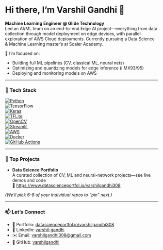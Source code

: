 # Hi there, I’m Varshil Gandhi 👋

**Machine Learning Engineer @ Glide Technology**  
Led an AI/ML team on an end-to-end Edge AI project—everything from data collection through model deployment on edge devices, with parallel exploration of AWS Cloud deployments. Currently pursuing a Data Science & Machine Learning master’s at Scaler Academy.

🔭 I’m focused on:
- Building full ML pipelines (CV, classical ML, neural nets)  
- Optimizing and quantizing models for edge inference (i.MX93/95)  
- Deploying and monitoring models on AWS  

---

### 🚀 Tech Stack

[![Python](https://img.shields.io/badge/Python-3776AB?logo=python&logoColor=white)](https://www.python.org/)  
[![TensorFlow](https://img.shields.io/badge/TensorFlow-FF6F00?logo=tensorflow&logoColor=white)](https://www.tensorflow.org/)  
[![Keras](https://img.shields.io/badge/Keras-D00000?logo=keras&logoColor=white)](https://keras.io/)  
[![TFLite](https://img.shields.io/badge/TFLite-0099E5?logo=tensorflow&logoColor=white)](https://www.tensorflow.org/lite)  
[![OpenCV](https://img.shields.io/badge/OpenCV-5C3EE8?logo=opencv&logoColor=white)](https://opencv.org/)  
[![Streamlit](https://img.shields.io/badge/Streamlit-FF4B4B?logo=streamlit&logoColor=white)](https://streamlit.io/)  
[![AWS](https://img.shields.io/badge/AWS-232F3E?logo=amazonaws&logoColor=white)](https://aws.amazon.com/)  
[![Docker](https://img.shields.io/badge/Docker-2496ED?logo=docker&logoColor=white)](https://www.docker.com/)  
[![GitHub Actions](https://img.shields.io/badge/GHActions-2088FF?logo=githubactions&logoColor=white)](https://github.com/features/actions)  

---

### 📂 Top Projects

- **Data Science Portfolio**  
  A curated collection of CV, ML and neural-network projects—see live demos and code  
  🔗 https://www.datascienceportfol.io/varshilgandhi308  

*(We’ll pick 6–8 of your individual repos to “pin” next.)*

---

### 📫 Let’s Connect

- 🔗 Portfolio: [datascienceportfol.io/varshilgandhi308](https://www.datascienceportfol.io/varshilgandhi308)  
- 🔗 LinkedIn: [varshil-gandhi](https://www.linkedin.com/in/varshil-gandhi-08470b200)  
- ✉️ Email: varshilgandhi308@gmail.com  
- 🔗 GitHub: [varshilgandhi](https://github.com/varshilgandhi)
